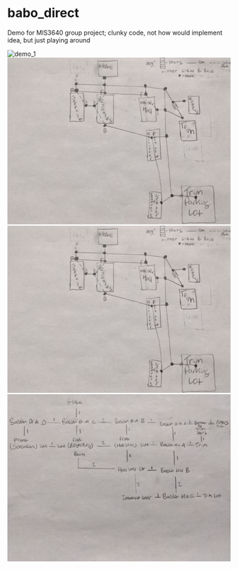 # babo_direct
Demo for MIS3640 group project; clunky code, not how would implement idea, but just playing around

![demo_1](https://github.com/DanJamRod/babo_direct/blob/master/photos/demo_1.png)
![demo_2](https://github.com/DanJamRod/babo_direct/blob/master/photos/demo_2.jpg)
![demo_3](https://github.com/DanJamRod/babo_direct/blob/master/photos/demo_3.jpg)
![demo_4](https://github.com/DanJamRod/babo_direct/blob/master/photos/demo_4.jpg)